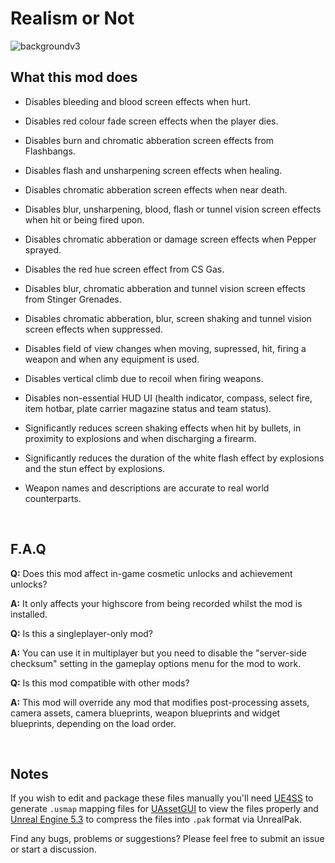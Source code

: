 # Realism or Not

![backgroundv3](https://github.com/user-attachments/assets/cce4e029-87ce-4660-a434-523d93eff9f2)


## What this mod does

* Disables bleeding and blood screen effects when hurt.
  
* Disables red colour fade screen effects when the player dies.
  
* Disables burn and chromatic abberation screen effects from Flashbangs.
  
* Disables flash and unsharpening screen effects when healing.
  
* Disables chromatic abberation screen effects when near death.
  
* Disables blur, unsharpening, blood, flash or tunnel vision screen effects when hit or being fired upon.
  
* Disables chromatic abberation or damage screen effects when Pepper sprayed.
  
* Disables the red hue screen effect from CS Gas.

* Disables blur, chromatic abberation and tunnel vision screen effects from Stinger Grenades.
  
* Disables chromatic abberation, blur, screen shaking and tunnel vision screen effects when suppressed.
  
* Disables field of view changes when moving, supressed, hit, firing a weapon and when any equipment is used.
  
* Disables vertical climb due to recoil when firing weapons.

* Disables non-essential HUD UI (health indicator, compass, select fire, item hotbar, plate carrier magazine status and team status).
  
* Significantly reduces screen shaking effects when hit by bullets, in proximity to explosions and when discharging a firearm.
  
* Significantly reduces the duration of the white flash effect by explosions and the stun effect by explosions.
  
* Weapon names and descriptions are accurate to real world counterparts.

<br/>

## F.A.Q

**Q:** Does this mod affect in-game cosmetic unlocks and achievement unlocks?

**A:** It only affects your highscore from being recorded whilst the mod is installed.

**Q:** Is this a singleplayer-only mod?

**A:** You can use it in multiplayer but you need to disable the "server-side checksum" setting in the gameplay options menu for the mod to work.

**Q:** Is this mod compatible with other mods?

**A:** This mod will override any mod that modifies post-processing assets, camera assets, camera blueprints, weapon blueprints and widget blueprints, depending on the load order.

<br/>

## Notes

If you wish to edit and package these files manually you'll need [UE4SS](https://github.com/UE4SS-RE/RE-UE4SS/tree/main) to generate `.usmap` mapping files for [UAssetGUI](https://github.com/atenfyr/UAssetGUI) to view the files properly and [Unreal Engine 5.3](https://github.com/EpicGames/UnrealEngine/tree/5.3) to compress the files into `.pak` format via UnrealPak.

Find any bugs, problems or suggestions? Please feel free to submit an issue or start a discussion.
